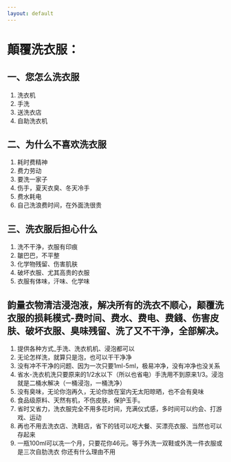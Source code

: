 ```yaml
---
layout: default
---
```

# 顛覆洗衣服：


## 一、您怎么洗衣服
1. 洗衣机
2. 手洗
3. 送洗衣店
4. 自助洗衣机

## 二、为什么不喜欢洗衣服
1. 耗时费精神
2. 费力劳动
3. 要洗一家子
4. 伤手，夏天衣臭、冬天冷手
5. 费水耗电
6. 自己洗浪费时间，在外面洗很贵

## 三、洗衣服后担心什么
1. 洗不干浄，衣服有印痕
1. 皺巴巴，不平整
1. 化学物残留、伤害肌肤
1. 破坏衣服、尤其高贵的衣服
1. 衣服有体味，汗味、化学味

## 韵量衣物清洁浸泡液，解决所有的洗衣不顺心，颠覆洗衣服的损耗模式-费时间、费水、费电、费錢、伤害皮肤、破坏衣服、臭味残留、洗了又不干浄，全部解决。
1. 提供各种方式_手洗、洗衣机机、浸泡都可以
1. 无论怎样洗，就算只是泡，也可以干干净净
1. 没有冲不干净的问题、因为一次只要1ml-5ml，极易冲净，没有冲净也没关系
1. 省水-洗衣机洗只要原来的1/2水以下（所以也省电）手洗用不到原来1/3。浸泡就是二桶水解决（一桶浸泡，一桶洗净）
1. 没有臭味，无论你泡再久，无论你放在室内无太阳晾晒，也不会有臭味
1. 食品级原料、天然有机，不伤皮肤，保护玉手。
1. 省时又省力，洗衣服完全不用多花时间，充满仪式感，多时间可以约会、打游戏、运动
1. 再也不用去洗衣店、洗鞋店，省下的钱可以吃大餐、买漂亮衣服、当然也可以存起来
1. 一瓶100ml可以冼一个月，只要花你46元。等于外洗一双鞋或外洗一件衣服或是三次自肋洗衣
你还有什么理由不用
